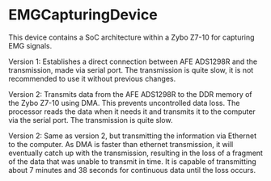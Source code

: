 # EMGCapturingDevice
 This device contains a SoC architecture within a Zybo Z7-10 for capturing EMG signals.

Version 1: Establishes a direct connection between AFE ADS1298R and the transmission, made via serial port. The transmission is quite slow, it is not recommended to use it without previous changes.

Version 2: Transmits data from the AFE ADS1298R to the DDR memory of the Zybo Z7-10 using DMA. This prevents uncontrolled data loss. The processor reads the data when it needs it and transmits it to the computer via the serial port. The transmission is quite slow.

Version 2: Same as version 2, but transmitting the information via Ethernet to the computer. As DMA is faster than ethernet transmission, it will eventually catch up with the transmission, resulting in the loss of a fragment of the data that was unable to transmit in time. It is capable of transmitting about 7 minutes and 38 seconds for continuous data until the loss occurs.

